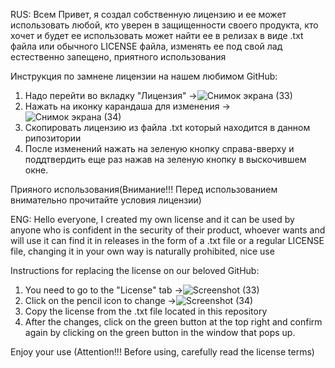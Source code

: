 RUS:
Всем Привет, я создал собственную лицензию и ее может использовать любой, кто уверен в защищенности своего продукта, кто хочет и будет ее использовать может найти ее в релизах в виде .txt файла или обычного LICENSE файла, изменять ее под свой лад естественно запещено, приятного использования

Инструкция по замнене лицензии на нашем любимом GitHub:

1. Надо перейти во вкладку "Лицензия" ->![Снимок экрана (33)](https://github.com/web-arxem/SNL_LICENSE/assets/73872832/95e0a086-29ac-4b34-bcec-86cfe90286df)
2. Нажать на иконку карандаша для изменения ->![Снимок экрана (34)](https://github.com/web-arxem/SNL_LICENSE/assets/73872832/d6ba215b-3592-4425-a551-7f47b87e46c7)
3. Скопировать лицензию из файла .txt который находится в данном рипозитории
4. После изменений нажать на зеленую кнопку справа-вверху и поддтвердить еще раз нажав на зеленую кнопку в выскочившем окне.

Прияного использования(Внимание!!! Перед использованием внимательно прочитайте условия лицензии)

ENG:
Hello everyone, I created my own license and it can be used by anyone who is confident in the security of their product, whoever wants and will use it can find it in releases in the form of a .txt file or a regular LICENSE file, changing it in your own way is naturally prohibited, nice use

Instructions for replacing the license on our beloved GitHub:

1. You need to go to the "License" tab ->![Screenshot (33)](https://github.com/web-arxem/SNL_LICENSE/assets/73872832/95e0a086-29ac-4b34-bcec-86cfe90286df)
2. Click on the pencil icon to change ->![Screenshot (34)](https://github.com/web-arxem/SNL_LICENSE/assets/73872832/d6ba215b-3592-4425-a551-7f47b87e46c7)
3. Copy the license from the .txt file located in this repository
4. After the changes, click on the green button at the top right and confirm again by clicking on the green button in the window that pops up.

Enjoy your use (Attention!!! Before using, carefully read the license terms)
